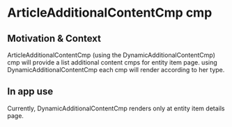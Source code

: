 # ArticleAdditionalContentCmp cmp

## Motivation & Context

ArticleAdditionalContentCmp (using the DynamicAdditionalContentCmp) cmp will provide a list additional content cmps for entity item page. using DynamicAdditionalContentCmp each cmp will render according to her type.

## In app use

Currently, DynamicAdditionalContentCmp renders only at entity item details page.
